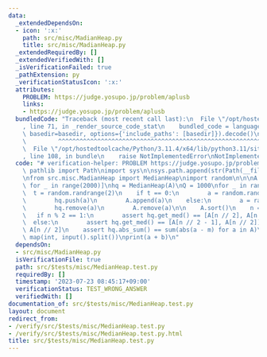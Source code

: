 ```yaml
---
data:
  _extendedDependsOn:
  - icon: ':x:'
    path: src/misc/MadianHeap.py
    title: src/misc/MadianHeap.py
  _extendedRequiredBy: []
  _extendedVerifiedWith: []
  _isVerificationFailed: true
  _pathExtension: py
  _verificationStatusIcon: ':x:'
  attributes:
    PROBLEM: https://judge.yosupo.jp/problem/aplusb
    links:
    - https://judge.yosupo.jp/problem/aplusb
  bundledCode: "Traceback (most recent call last):\n  File \"/opt/hostedtoolcache/Python/3.11.4/x64/lib/python3.11/site-packages/onlinejudge_verify/documentation/build.py\"\
    , line 71, in _render_source_code_stat\n    bundled_code = language.bundle(stat.path,\
    \ basedir=basedir, options={'include_paths': [basedir]}).decode()\n          \
    \         ^^^^^^^^^^^^^^^^^^^^^^^^^^^^^^^^^^^^^^^^^^^^^^^^^^^^^^^^^^^^^^^^^^^^^^^^^^^^^^^^^\n\
    \  File \"/opt/hostedtoolcache/Python/3.11.4/x64/lib/python3.11/site-packages/onlinejudge_verify/languages/python.py\"\
    , line 108, in bundle\n    raise NotImplementedError\nNotImplementedError\n"
  code: "# verification-helper: PROBLEM https://judge.yosupo.jp/problem/aplusb\nfrom\
    \ pathlib import Path\nimport sys\n\nsys.path.append(str(Path(__file__).resolve().parent.parent.parent.parent))\n\
    \nfrom src.misc.MadianHeap import MedianHeap\nimport random\n\n\nA = [random.randrange(10**9)\
    \ for _ in range(2000)]\nhq = MedianHeap(A)\nQ = 1000\nfor _ in range(Q):\n  \
    \  t = random.randrange(2)\n    if t == 0:\n        a = random.randrange(10**9)\n\
    \        hq.push(a)\n        A.append(a)\n    else:\n        a = random.choice(A)\n\
    \        hq.remove(a)\n        A.remove(a)\n\n    A.sort()\n    n = len(A)\n \
    \   if n % 2 == 1:\n        assert hq.get_med() == [A[n // 2], A[n // 2]]\n  \
    \  else:\n        assert hq.get_med() == [A[n // 2 - 1], A[n // 2]]\n\n    m =\
    \ A[n // 2]\n    assert hq.abs_sum() == sum(abs(a - m) for a in A)\n\n\na, b =\
    \ map(int, input().split())\nprint(a + b)\n"
  dependsOn:
  - src/misc/MadianHeap.py
  isVerificationFile: true
  path: src/$tests/misc/MedianHeap.test.py
  requiredBy: []
  timestamp: '2023-07-23 08:45:17+09:00'
  verificationStatus: TEST_WRONG_ANSWER
  verifiedWith: []
documentation_of: src/$tests/misc/MedianHeap.test.py
layout: document
redirect_from:
- /verify/src/$tests/misc/MedianHeap.test.py
- /verify/src/$tests/misc/MedianHeap.test.py.html
title: src/$tests/misc/MedianHeap.test.py
---
```

